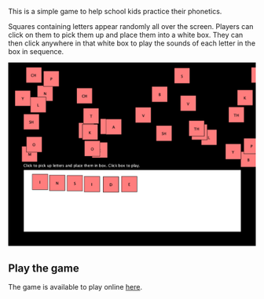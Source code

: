 This is a simple game to help school kids practice their phonetics.

Squares containing letters appear randomly all over the screen. Players can click on them to pick them up and place them into a white box. They can then click anywhere in that white box to play the sounds of each letter in the box in sequence.

![phonetics game screenshot](./images/screenshot.png)

## Play the game

The game is available to play online [here](https://bloombar.github.io/phonetics-game/).
